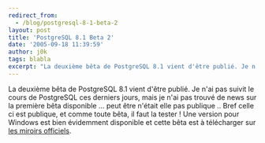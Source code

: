 ```yaml
---
redirect_from:
  - /blog/postgresql-8-1-beta-2
layout: post
title: 'PostgreSQL 8.1 Beta 2'
date: '2005-09-18 11:39:59'
author: j0k
tags: blabla
excerpt: "La deuxième bêta de PostgreSQL 8.1 vient d'être publié. Je n'ai pas suivit le cours de PostgreSQL ces derniers jours, mais je n'ai pas trouvé de news sur la première bêta disponible ... peut être n'était elle pas publique ..     \nBref celle ci est publique, et comme toute bêta, il faut la tester !   Une version pour Windows est bien évidemment disponible      …"
---
```


La deuxième bêta de PostgreSQL 8.1 vient d'être publié. Je n'ai pas suivit le cours de PostgreSQL ces derniers jours, mais je n'ai pas trouvé de news sur la première bêta disponible ... peut être n'était elle pas publique ..
Bref celle ci est publique, et comme toute bêta, il faut la tester !   Une version pour Windows est bien évidemment disponible et cette bêta est à télécharger sur [les miroirs officiels](http://www.postgresql.org/ftp/source/v8.1beta/).
